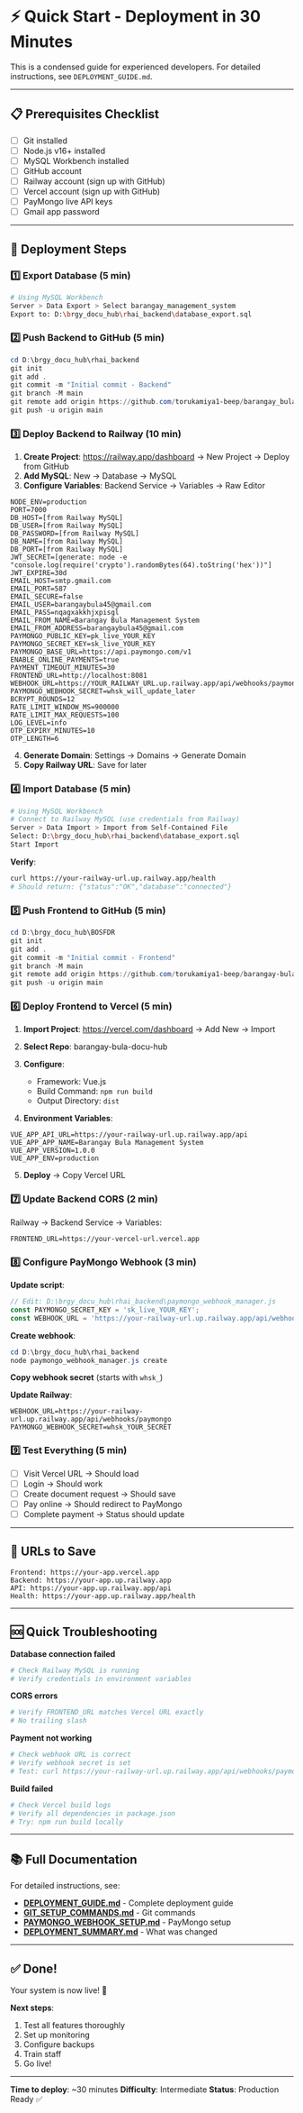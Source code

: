 # ⚡ Quick Start - Deployment in 30 Minutes

This is a condensed guide for experienced developers. For detailed instructions, see `DEPLOYMENT_GUIDE.md`.

---

## 📋 Prerequisites Checklist

- [ ] Git installed
- [ ] Node.js v16+ installed
- [ ] MySQL Workbench installed
- [ ] GitHub account
- [ ] Railway account (sign up with GitHub)
- [ ] Vercel account (sign up with GitHub)
- [ ] PayMongo live API keys
- [ ] Gmail app password

---

## 🚀 Deployment Steps

### 1️⃣ Export Database (5 min)

```bash
# Using MySQL Workbench
Server > Data Export > Select barangay_management_system
Export to: D:\brgy_docu_hub\rhai_backend\database_export.sql
```

### 2️⃣ Push Backend to GitHub (5 min)

```powershell
cd D:\brgy_docu_hub\rhai_backend
git init
git add .
git commit -m "Initial commit - Backend"
git branch -M main
git remote add origin https://github.com/torukamiya1-beep/barangay_bula_backend.git
git push -u origin main
```

### 3️⃣ Deploy Backend to Railway (10 min)

1. **Create Project**: https://railway.app/dashboard → New Project → Deploy from GitHub
2. **Add MySQL**: New → Database → MySQL
3. **Configure Variables**: Backend Service → Variables → Raw Editor

```env
NODE_ENV=production
PORT=7000
DB_HOST=[from Railway MySQL]
DB_USER=[from Railway MySQL]
DB_PASSWORD=[from Railway MySQL]
DB_NAME=[from Railway MySQL]
DB_PORT=[from Railway MySQL]
JWT_SECRET=[generate: node -e "console.log(require('crypto').randomBytes(64).toString('hex'))"]
JWT_EXPIRE=30d
EMAIL_HOST=smtp.gmail.com
EMAIL_PORT=587
EMAIL_SECURE=false
EMAIL_USER=barangaybula45@gmail.com
EMAIL_PASS=nqagxakkhjxpisgl
EMAIL_FROM_NAME=Barangay Bula Management System
EMAIL_FROM_ADDRESS=barangaybula45@gmail.com
PAYMONGO_PUBLIC_KEY=pk_live_YOUR_KEY
PAYMONGO_SECRET_KEY=sk_live_YOUR_KEY
PAYMONGO_BASE_URL=https://api.paymongo.com/v1
ENABLE_ONLINE_PAYMENTS=true
PAYMENT_TIMEOUT_MINUTES=30
FRONTEND_URL=http://localhost:8081
WEBHOOK_URL=https://YOUR_RAILWAY_URL.up.railway.app/api/webhooks/paymongo
PAYMONGO_WEBHOOK_SECRET=whsk_will_update_later
BCRYPT_ROUNDS=12
RATE_LIMIT_WINDOW_MS=900000
RATE_LIMIT_MAX_REQUESTS=100
LOG_LEVEL=info
OTP_EXPIRY_MINUTES=10
OTP_LENGTH=6
```

4. **Generate Domain**: Settings → Domains → Generate Domain
5. **Copy Railway URL**: Save for later

### 4️⃣ Import Database (5 min)

```bash
# Using MySQL Workbench
# Connect to Railway MySQL (use credentials from Railway)
Server > Data Import > Import from Self-Contained File
Select: D:\brgy_docu_hub\rhai_backend\database_export.sql
Start Import
```

**Verify**:
```bash
curl https://your-railway-url.up.railway.app/health
# Should return: {"status":"OK","database":"connected"}
```

### 5️⃣ Push Frontend to GitHub (5 min)

```powershell
cd D:\brgy_docu_hub\BOSFDR
git init
git add .
git commit -m "Initial commit - Frontend"
git branch -M main
git remote add origin https://github.com/torukamiya1-beep/barangay-bula-docu-hub.git
git push -u origin main
```

### 6️⃣ Deploy Frontend to Vercel (5 min)

1. **Import Project**: https://vercel.com/dashboard → Add New → Import
2. **Select Repo**: barangay-bula-docu-hub
3. **Configure**:
   - Framework: Vue.js
   - Build Command: `npm run build`
   - Output Directory: `dist`

4. **Environment Variables**:
```env
VUE_APP_API_URL=https://your-railway-url.up.railway.app/api
VUE_APP_APP_NAME=Barangay Bula Management System
VUE_APP_VERSION=1.0.0
VUE_APP_ENV=production
```

5. **Deploy** → Copy Vercel URL

### 7️⃣ Update Backend CORS (2 min)

Railway → Backend Service → Variables:
```env
FRONTEND_URL=https://your-vercel-url.vercel.app
```

### 8️⃣ Configure PayMongo Webhook (3 min)

**Update script**:
```javascript
// Edit: D:\brgy_docu_hub\rhai_backend\paymongo_webhook_manager.js
const PAYMONGO_SECRET_KEY = 'sk_live_YOUR_KEY';
const WEBHOOK_URL = 'https://your-railway-url.up.railway.app/api/webhooks/paymongo';
```

**Create webhook**:
```powershell
cd D:\brgy_docu_hub\rhai_backend
node paymongo_webhook_manager.js create
```

**Copy webhook secret** (starts with `whsk_`)

**Update Railway**:
```env
WEBHOOK_URL=https://your-railway-url.up.railway.app/api/webhooks/paymongo
PAYMONGO_WEBHOOK_SECRET=whsk_YOUR_SECRET
```

### 9️⃣ Test Everything (5 min)

- [ ] Visit Vercel URL → Should load
- [ ] Login → Should work
- [ ] Create document request → Should save
- [ ] Pay online → Should redirect to PayMongo
- [ ] Complete payment → Status should update

---

## 🎯 URLs to Save

```
Frontend: https://your-app.vercel.app
Backend: https://your-app.up.railway.app
API: https://your-app.up.railway.app/api
Health: https://your-app.up.railway.app/health
```

---

## 🆘 Quick Troubleshooting

**Database connection failed**
```bash
# Check Railway MySQL is running
# Verify credentials in environment variables
```

**CORS errors**
```bash
# Verify FRONTEND_URL matches Vercel URL exactly
# No trailing slash
```

**Payment not working**
```bash
# Check webhook URL is correct
# Verify webhook secret is set
# Test: curl https://your-railway-url.up.railway.app/api/webhooks/paymongo/test
```

**Build failed**
```bash
# Check Vercel build logs
# Verify all dependencies in package.json
# Try: npm run build locally
```

---

## 📚 Full Documentation

For detailed instructions, see:
- **[DEPLOYMENT_GUIDE.md](DEPLOYMENT_GUIDE.md)** - Complete deployment guide
- **[GIT_SETUP_COMMANDS.md](GIT_SETUP_COMMANDS.md)** - Git commands
- **[PAYMONGO_WEBHOOK_SETUP.md](PAYMONGO_WEBHOOK_SETUP.md)** - PayMongo setup
- **[DEPLOYMENT_SUMMARY.md](DEPLOYMENT_SUMMARY.md)** - What was changed

---

## ✅ Done!

Your system is now live! 🎉

**Next steps**:
1. Test all features thoroughly
2. Set up monitoring
3. Configure backups
4. Train staff
5. Go live!

---

**Time to deploy**: ~30 minutes
**Difficulty**: Intermediate
**Status**: Production Ready ✅

